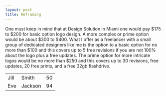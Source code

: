 ```yaml
---
layout: post
title: Reframing
---
```


One must keep in mind that at Design Solution in Miami one would pay $175 to $200 for basic option logo design. A more complex or prime option would be
about $300 to $400. What I offer as a freelancer with a small group of dedicated designers like me is the option to a basic option for no more than $100 and this covers up to 5 free revisions if you are not 100% about the logo plus a free updates. The prime option for more intricate logos would be no more than $250 and this covers up to 30 revisions, free updates, 20 free prints, and a free 32gb flashdrive.  

<table style="width:100%">
  <tr>
    <td>Jill</td>
    <td>Smith</td> 
    <td>50</td>
  </tr>
  <tr>
    <td>Eve</td>
    <td>Jackson</td> 
    <td>94</td>
  </tr>
</table>
